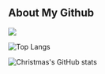 ## About My Github

![](https://github-readme-stats.vercel.app/api?username=HalseySpicy&show_icons=true&hide_border=true)

![Top Langs](https://github-readme-stats.vercel.app/api/top-langs/?username=HalseySpicy&layout=compact)

![Christmas's GitHub stats](https://github-readme-stats.vercel.app/api?username=HalseySpicy&show_icons=true&theme=tokyonight)
